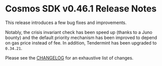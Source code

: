 # Cosmos SDK v0.46.1 Release Notes

This release introduces a few bug fixes and improvements.

Notably, the crisis invariant check has been speed up (thanks to a Juno bounty) and the default priority mechanism has been improved to depend on gas price instead of fee. In addition, Tendermint has been upgraded to `0.34.21`.

Please see the [CHANGELOG](https://github.com/cosmos/cosmos-sdk/blob/release/v0.46.x/CHANGELOG.md) for an exhaustive list of changes.
